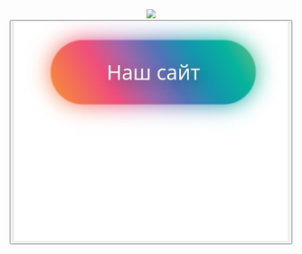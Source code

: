 <!-- .:+* AstraApi: learn about this README here: -->
<!--          https://astraroblox.xyz/README      -->

<div align="center">
<image src="https://cdn.glitch.me/8685b903-90ff-4ff9-bf0c-7a995b173fee%2FF4677E91-21D8-4883-B324-1CCAB4DF5D20.png?v=1634052098051"/>
<button onclick="document.location='page/new.html'"><img src="IMG_20211016_110201.jpg" alt="Наш сайт"></button>
</div>
